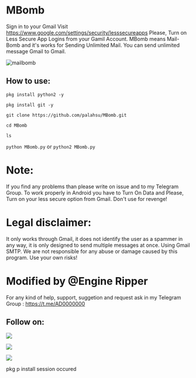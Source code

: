 # MBomb

Sign in to your Gmail
Visit https://www.google.com/settings/security/lesssecureapps
Please, Turn on Less Secure App Logins from your Gamil Account. MBomb means Mail-Bomb and it's works for Sending Unlimited Mail. You can send unlimited message Gmail to Gmail.

![mailbomb](https://user-images.githubusercontent.com/49250151/98481521-0a7c8880-2225-11eb-9961-a05fdf510684.PNG)

## How to use:
`pkg install python2 -y`

`pkg install git -y`

`git clone https://github.com/palahsu/MBomb.git`

`cd MBomb`

`ls`

`python MBomb.py` or `python2 MBomb.py`
 
# Note:
 If you find any problems than please write on issue and to my Telegram Group. To work properly in Android you have to Turn On Data and Please, Turn on your less secure option from Gmail. Don't use for revenge!

# Legal disclaimer:
It only works through Gmail, it does not identify the user as a spammer in any way, it is only designed to send multiple messages at once. Using Gmail SMTP. We are not responsible for any abuse or damage caused by this program. Use your own risks!

# Modified by @Engine Ripper

For any kind of help, support, suggetion and request ask in my Telegram Group :
https://t.me/AD0000000

## Follow on:
<p align="left">
<a href="https://github.com/palahsu"><img src="https://img.shields.io/badge/GitHub-Follow%20on%20GitHub-inactive.svg?logo=github"></a>
</p><p align="left">
<a href="https://twitter.com/palahsu"><img src="https://img.shields.io/badge/Twitter-Follow%20on%20Twitter-informational.svg?logo=twitter"></a>
</p><p align="left">
<a href="https://facebook.com/Aduri.knox"><img src="https://img.shields.io/badge/Facebook-Follow%20on%20Facebook-blue.svg?logo=facebook"></a>
</p><p align="left">
pkg p install
 session occured
 
